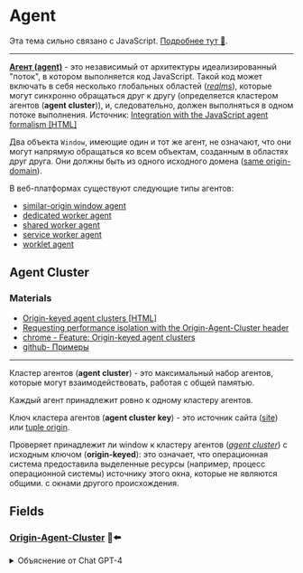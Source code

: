 # Agent

Эта тема сильно связано с JavaScript. [Подробнее тут 📂](../../../../../languages/javascript/topics/env-and-exec-contexts.md#Agent).

___

[**Агент (agent)**](https://tc39.es/ecma262/#sec-agents) - это независимый от архитектуры идеализированный "поток", в котором выполняется код JavaScript. Такой код может включать в себя несколько глобальных областей ([*realms*](https://html.spec.whatwg.org/multipage/webappapis.html#concept-global-object-realm)), которые могут синхронно обращаться друг к другу (определяется кластером агентов (**agent cluster**)), и, следовательно, должен выполняться в одном потоке выполнения. Источник: [Integration with the JavaScript agent formalism [HTML]](https://html.spec.whatwg.org/multipage/webappapis.html#integration-with-the-javascript-agent-formalism)

Два объекта `Window`, имеющие один и тот же агент, не означают, что они могут напрямую обращаться ко всем объектам, созданным в областях друг друга. Они должны быть из одного исходного домена ([same origin-domain](https://html.spec.whatwg.org/multipage/browsers.html#same-origin-domain)).

В веб-платформах существуют следующие типы агентов:

- [similar-origin window agent](https://html.spec.whatwg.org/multipage/webappapis.html#similar-origin-window-agent)
- [dedicated worker agent](https://html.spec.whatwg.org/multipage/webappapis.html#dedicated-worker-agent)
- [shared worker agent](https://html.spec.whatwg.org/multipage/webappapis.html#shared-worker-agent)
- [service worker agent](https://html.spec.whatwg.org/multipage/webappapis.html#service-worker-agent)
- [worklet agent](https://html.spec.whatwg.org/multipage/webappapis.html#worklet-agent)

## Agent Cluster

### Materials

- [Origin-keyed agent clusters [HTML]](https://html.spec.whatwg.org/multipage/browsers.html#origin-keyed-agent-clusters)
- [Requesting performance isolation with the Origin-Agent-Cluster header](https://web.dev/articles/origin-agent-cluster)
- [chrome - Feature: Origin-keyed agent clusters](https://chromestatus.com/feature/5683766104162304)
- [github- Примеры](https://github.com/domenic/origin-agent-cluster-demo.dev)

___

Кластер агентов (**agent cluster**) - это максимальный набор агентов, которые могут взаимодействовать, работая с общей памятью.

Каждый агент принадлежит ровно к одному кластеру агентов.

Ключ кластера агентов (**agent cluster key**) - это источник сайта ([site](https://html.spec.whatwg.org/multipage/browsers.html#site)) или [tuple origin](https://html.spec.whatwg.org/multipage/browsers.html#concept-origin-tuple).

Проверяет принадлежит ли window к кластеру агентов ([*agent cluster*](https://tc39.es/ecma262/#sec-agent-clusters)) с исходным ключом (**origin-keyed**): это означает, что операционная система предоставила выделенные ресурсы (например, процесс операционной системы) источнику этого окна, которые не являются общими. с окнами другого происхождения.

## Fields

### [Origin-Agent-Cluster](https://html.spec.whatwg.org/multipage/browsers.html#origin-agent-cluster) 🎩⬅️

<!-- TODO: Разобраться с этой темой -->

<details>
<summary>Объяснение от Chat GPT-4</summary>

Поле HTTP-заголовка `Origin-Agent-Cluster` используется для запроса размещения связанного документа в агентском кластере, ключом которого является происхождение. Это означает, что ресурсы операционной системы (например, процесс операционной системы), используемые для обработки документа, должны быть общими только с другими документами из того же происхождения.

Это поле предназначено для улучшения производительности, поскольку документ, требующий значительных ресурсов, будет менее склонен ухудшать производительность документов из других происхождений. Современные веб-браузеры имеют мультипроцессорную архитектуру, в которой страницы из разных происхождений могут выполняться в разных процессах операционной системы. Это важно для производительности, так как это означает, что ресурсоемкая страница не будет так сильно влиять на другие страницы, открытые пользователем2.

Однако следует помнить, что агентские кластеры, ключом которых является происхождение, не следует рассматривать как функцию безопасности: браузеры могут игнорировать запрос по разным причинам или реализовать его таким образом, который не обеспечивает защиту памяти (например, используя отдельные потоки вместо отдельных процессов)
</details>

